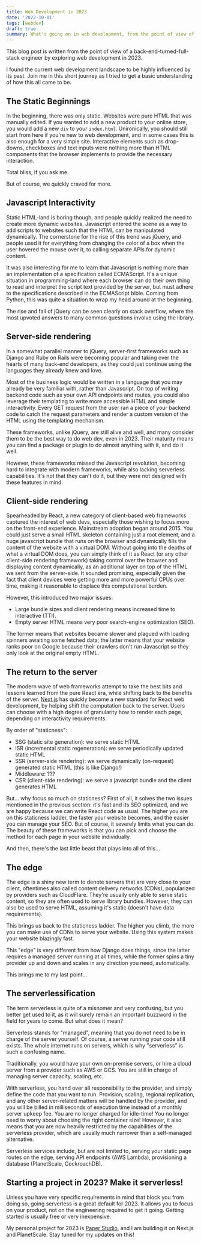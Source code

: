 ```yaml
---
title: Web Development in 2023
date: '2022-10-01'
tags: [webdev]
draft: true
summary: What's going on in web development, from the point of view of an backend / machine learning person.
---
```


<Note>This blog post is written from the point of view of a back-end-turned-full-stack engineer by exploring web development in 2023.</Note>

I found the current web development landscape to be highly influenced by its past. Join me in this short journey as I tried to get a basic understanding of how this all came to be.

## The Static Beginnings

In the beginning, there was only static. Websites were pure HTML that was manually edited. If you wanted to add a new product to your online store, you would add a new `div` to your `index.html`. Unironically, you should still start from here if you're new to web development, and in some cases this is also enough for a very simple site. Interactive elements such as drop-downs, checkboxes and text inputs were nothing more than HTML components that the browser implements to provide the necessary interaction.

Total bliss, if you ask me.

But of course, we quickly craved for more.

## Javascript Interactivity

Static HTML-land is boring though, and people quickly realized the need to create more dynamic websites. Javascript entered the scene as a way to add scripts to websites such that the HTML can be manipulated dynamically. The cornerstone for the rise of this trend was jQuery, and people used it for everything from changing the color of a box when the user hovered the mouse over it, to calling separate APIs for dynamic content.

It was also interesting for me to learn that Javascript is nothing more than an implementation of a specification called ECMAScript. It's a unique situation in programming-land where each browser can do their own thing to read and interpret the script text provided by the server, but must adhere to the specifications described in the ECMAScript bible. Coming from Python, this was quite a situation to wrap my head around at the beginning.

The rise and fall of jQuery can be seen clearly on stack overflow, where the most upvoted answers to many common questions involve using the library. 

## Server-side rendering

In a somewhat parallel manner to jQuery, server-first frameworks such as Django and Ruby on Rails were becoming popular and taking over the hearts of many back-end developers, as they could just continue using the languages they already knew and love. 

Most of the business logic would be written in a language that you may already be very familiar with, rather than Javascript. On top of writing backend code such as your own API endpoints and routes, you could also leverage their templating to write more accessible HTML and simple interactivity. Every GET request from the user ran a piece of your backend code to catch the request parameters and render a custom version of the HTML using the templating mechanism.

These frameworks, unlike jQuery, are still alive and well, and many consider them to be the best way to do web dev, even in 2023. Their maturity means you can find a package or plugin to do almost anything with it, and do it well. 

However, these frameworks missed the Javascript revolution, becoming hard to integrate with modern frameworks, while also lacking serverless capabilities. It's not that they can't do it, but they were not designed with these features in mind.

## Client-side rendering

Spearheaded by React, a new category of client-based web frameworks captured the interest of web devs, especially those wishing to focus more on the front-end experience. Mainstream adoption began around 2015. You could just serve a small HTML skeleton containing just a root element, and a huge javascript bundle that runs on the browser and dynamically fills the content of the website with a virtual DOM. Without going into the depths of what a virtual DOM does, you can simply think of it as React (or any other client-side rendering framework) taking control over the browser and displaying content dynamically, as an additional layer on top of the HTML we sent from the server-side. It sounded promising, especially given the fact that client devices were getting more and more powerful CPUs over time, making it reasonable to displace this computational burden.

However, this introduced two major issues:
- Large bundle sizes and client rendering means increased time to interactive (TTI).
- Empty server HTML means very poor search-engine optimization (SEO).

The former means that websites became slower and plagued with loading spinners awaiting some fetched data; the latter means that your website ranks poor on Google because their crawlers don't run Javascript so they only look at the original empty HTML.

## The return to the server

The modern wave of web frameworks attempt to take the best bits and lessons learned from the pure React era, while shifting back to the benefits of the server. [Next.js]() has quickly become a new standard for React web development, by helping shift the computation back to the server. Users can choose with a high degree of granularity how to render each page, depending on interactivity requirements.

By order of "staticness":
- SSG (static site generation): we serve static HTML
- ISR (incremental static regeneration): we serve periodically updated static HTML
- SSR (server-side rendering): we serve dynamically (on-request) generated static HTML (this is like Django!)
- Middleware: ???
- CSR (client-side rendering): we serve a javascript bundle and the client generates HTML

But... why focus so much on staticness? First of all, it solves the two issues mentioned in the previous section: it's fast and its SEO optimized, and we are happy because we can write React code as usual. The higher you are on this staticness ladder, the faster your website becomes, and the easier you can manage your SEO. But of course, it severely limits what you can do. The beauty of these frameworks is that you can pick and choose the method for each page in your website individually.

And then, there's the last little beast that plays into all of this...

## The edge

The edge is a shiny new term to denote servers that are very close to your client, oftentimes also called content delivery networks (CDNs), popularized by providers such as CloudFlare. They're usually only able to serve static content, so they are often used to serve library bundles. However, they can also be used to serve HTML, assuming it's static (doesn't have data requirements).

This brings us back to the staticness ladder. The higher you climb, the more you can make use of CDNs to serve your website. Using this system makes your website blazingly fast.

This "edge" is very different from how Django does things, since the latter requires a managed server running at all times, while the former spins a tiny provider up and down and scales in any direction you need, automatically.

This brings me to my last point...

## The serverlessification

The term serverless is quite of a misnomer and very confusing, but you better get used to it, as it will surely remain an important buzzword in the field for years to come. But what does it mean?

Serverless stands for "managed", meaning that you do not need to be in charge of the server yourself. Of course, a server running your code still exists. The whole internet runs on servers, which is why "serverless" is such a confusing name. 

Traditionally, you would have your own on-premise servers, or hire a cloud server from a provider such as AWS or GCS. You are still in charge of managing server capacity, scaling, etc.

With serverless, you hand over all responsibility to the provider, and simply define the code that you want to run. Provision, scaling, regional replication, and any other server-related matters will be handled by the provider, and you will be billed in milliseconds of execution time instead of a monthly server upkeep fee. You are no longer charged for idle-time! You no longer need to worry about choosing the right container size! However, it also means that you are now heavily restricted by the capabilities of the serverless provider, which are usually much narrower than a self-managed alternative.

Serverless services include, but are not limited to, serving your static page routes on the edge, serving API endpoints (AWS Lambda), provisioning a database (PlanetScale, CockroachDB). 

## Starting a project in 2023? Make it serverless!

Unless you have very specific requirements in mind that block you from doing so, going serverless is a great default for 2023. It allows you to focus on your product, not on the engineering required to get it going. Getting started is usually free or very inexpensive.

My personal project for 2023 is [Paper Studio](https://paperstudio.app), and I am building it on Next.js and PlanetScale. Stay tuned for my updates on this!